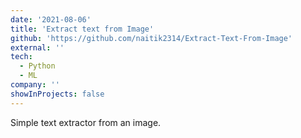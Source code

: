 ```yaml
---
date: '2021-08-06'
title: 'Extract text from Image'
github: 'https://github.com/naitik2314/Extract-Text-From-Image'
external: ''
tech:
  - Python
  - ML
company: ''
showInProjects: false
---
```


Simple text extractor from an image.